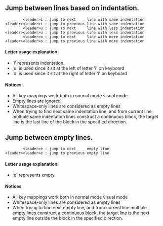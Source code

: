 ## Jump between lines based on indentation.

```
        <leader>i : jump to next     line with same indentation
<leader><leader>i : jump to previous line with same indentation
        <leader>u : jump to next     line with less indentation
<leader><leader>u : jump to previous line with less indentation
        <leader>o : jump to next     line with more indentation
<leader><leader>o : jump to previous line with more indentation
```

#### Letter usage explanation:
- 'i' represents indentation.
- 'u' is used since it sit at the left of letter 'i' on keyboard
- 'o' is used since it sit at the right of letter 'i' on keyboard

#### Notices
- All key mappings work both in normal mode visual mode
- Empty lines are ignored
- Whitespace-only lines are considered as empty lines
- When trying to find next same indentation line, and from current line multiple
  same indentation lines construct a continuous block, the target line is the last
  line of the block in the specified direction.

## Jump between empty lines.

```
        <leader>e : jump to next     empty line
<leader><leader>e : jump to previous empty line
```

#### Letter usage explanation:
- 'e' represents empty.

#### Notices
- All key mappings work both in normal mode visual mode
- Whitespace-only lines are considered as empty lines
- When trying to find next empty line, and from current line multiple
  empty lines construct a continuous block, the target line is the next
  empty line outside the block in the specified direction.
